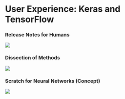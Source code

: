 # User Experience: Keras and TensorFlow

### Release Notes for Humans

![](https://pbs.twimg.com/media/DfTkDSoVMAAj0Qd.jpg)

### Dissection of Methods

![](https://pbs.twimg.com/media/DflAGmZVMAAytbH.jpg)

### Scratch for Neural Networks (Concept)

![](https://pbs.twimg.com/media/DfSrJTkUcAAZlyD.jpg)


